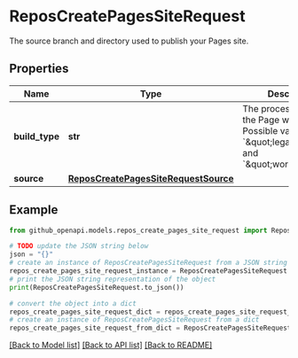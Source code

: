 # ReposCreatePagesSiteRequest

The source branch and directory used to publish your Pages site.

## Properties

Name | Type | Description | Notes
------------ | ------------- | ------------- | -------------
**build_type** | **str** | The process in which the Page will be built. Possible values are &#x60;\&quot;legacy\&quot;&#x60; and &#x60;\&quot;workflow\&quot;&#x60;. | [optional] 
**source** | [**ReposCreatePagesSiteRequestSource**](ReposCreatePagesSiteRequestSource.md) |  | [optional] 

## Example

```python
from github_openapi.models.repos_create_pages_site_request import ReposCreatePagesSiteRequest

# TODO update the JSON string below
json = "{}"
# create an instance of ReposCreatePagesSiteRequest from a JSON string
repos_create_pages_site_request_instance = ReposCreatePagesSiteRequest.from_json(json)
# print the JSON string representation of the object
print(ReposCreatePagesSiteRequest.to_json())

# convert the object into a dict
repos_create_pages_site_request_dict = repos_create_pages_site_request_instance.to_dict()
# create an instance of ReposCreatePagesSiteRequest from a dict
repos_create_pages_site_request_from_dict = ReposCreatePagesSiteRequest.from_dict(repos_create_pages_site_request_dict)
```
[[Back to Model list]](../README.md#documentation-for-models) [[Back to API list]](../README.md#documentation-for-api-endpoints) [[Back to README]](../README.md)


